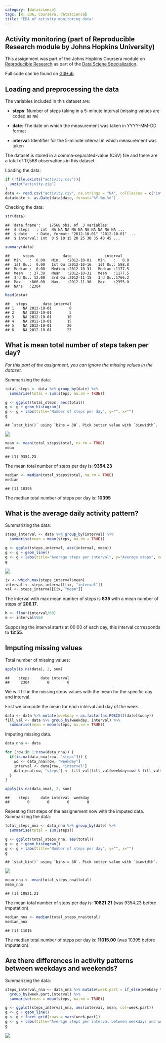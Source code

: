 ```yaml
---
category: [datascience]
tags: [R, EDA, Coursera, datascience]
title: "EDA of activity monitoring data"
---
```


## Activity monitoring (part of Reproducible Research module by Johns Hopkins University)

This assignment was part of the Johns Hopkins Coursera module on [Reproducible Research](https://www.coursera.org/learn/reproducible-research) as part of the [Data Sciene Specialization](https://www.coursera.org/specializations/jhu-data-science).

 <!--more-->

Full code can be found on [GitHub](https://github.com/bmaingret/coursera-data-science-jhu/tree/master/05-reproducible-research/01-week2-assignement).

## Loading and preprocessing the data

The variables included in this dataset are:

* **steps**: Number of steps taking in a 5-minute interval (missing
    values are coded as `NA`)

* **date**: The date on which the measurement was taken in YYYY-MM-DD
    format

* **interval**: Identifier for the 5-minute interval in which
    measurement was taken

The dataset is stored in a comma-separated-value (CSV) file and there
are a total of 17,568 observations in this
dataset.

Loading the data:

```r
if (!file.exists("activity.csv")){
  unzip("activity.zip")
}
data <- read.csv("activity.csv", na.strings = "NA", colClasses = c("integer", "character", "integer"))
data$date <- as.Date(data$date, format="%Y-%m-%d")
```

Checking the data:

```r
str(data)
```

```
## 'data.frame':	17568 obs. of  3 variables:
##  $ steps   : int  NA NA NA NA NA NA NA NA NA NA ...
##  $ date    : Date, format: "2012-10-01" "2012-10-01" ...
##  $ interval: int  0 5 10 15 20 25 30 35 40 45 ...
```

```r
summary(data)
```

```
##      steps             date               interval     
##  Min.   :  0.00   Min.   :2012-10-01   Min.   :   0.0  
##  1st Qu.:  0.00   1st Qu.:2012-10-16   1st Qu.: 588.8  
##  Median :  0.00   Median :2012-10-31   Median :1177.5  
##  Mean   : 37.38   Mean   :2012-10-31   Mean   :1177.5  
##  3rd Qu.: 12.00   3rd Qu.:2012-11-15   3rd Qu.:1766.2  
##  Max.   :806.00   Max.   :2012-11-30   Max.   :2355.0  
##  NA's   :2304
```

```r
head(data)
```

```
##   steps       date interval
## 1    NA 2012-10-01        0
## 2    NA 2012-10-01        5
## 3    NA 2012-10-01       10
## 4    NA 2012-10-01       15
## 5    NA 2012-10-01       20
## 6    NA 2012-10-01       25
```

## What is mean total number of steps taken per day?
*For this part of the assignment, you can ignore the missing values in the dataset.*

Summarizing the data:

```r
total_steps <- data %>% group_by(date) %>%
  summarise(total = sum(steps, na.rm = TRUE))
```

```r
g <- ggplot(total_steps, aes(total))
g <- g + geom_histogram()
g <- g + labs(title="Number of steps per day", y="", x="")
g
```

```
## `stat_bin()` using `bins = 30`. Pick better value with `binwidth`.
```

![](/assets/2019-10-23-Reproducible-Research_Activity-data/unnamed-chunk-4-1.png)<!-- -->


```r
mean <- mean(total_steps$total, na.rm = TRUE)
mean
```

```
## [1] 9354.23
```
The mean total number of steps per day is: **9354.23**


```r
median <- median(total_steps$total, na.rm = TRUE)
median
```

```
## [1] 10395
```
The median total number of steps per day is: **10395**

## What is the average daily activity pattern?

Summarizing the data:

```r
steps_interval <- data %>% group_by(interval) %>%
  summarise(mean = mean(steps, na.rm = TRUE))
```


```r
g <- ggplot(steps_interval, aes(interval, mean))
g <- g + geom_line()
g <- g + labs(title="Average steps per interval", y="Average steps", x="Interval")
g
```

![](/assets/2019-10-23-Reproducible-Research_Activity-data/unnamed-chunk-8-1.png)<!-- -->


```r
ix <- which.max(steps_interval$mean)
interval <- steps_interval[[ix, "interval"]]
val <- steps_interval[[ix, "mean"]]
```

The interval with max mean number of steps is **835** with a mean number of steps of **206.17**.

```r
h <- floor(interval/60)
m <- interval%%60
```

Supposing the interval starts at 00:00 of each day, this interval corresponds to **13:55**.

## Imputing missing values

Total number of missing values:

```r
apply(is.na(data), 2, sum)
```

```
##    steps     date interval 
##     2304        0        0
```

We will fill in the missing steps values with the mean for the specific day and interval.

First we compute the mean for each interval and day of the week.

```r
data <- data %>% mutate(weekday = as.factor(as.POSIXlt(date)$wday))
fill_val <- data %>% group_by(weekday, interval) %>%
  summarise(mean = mean(steps, na.rm = TRUE))
```

Imputing missing data.

```r
data_nna <- data

for (row in 1:nrow(data_nna)) {
  if(is.na(data_nna[row, "steps"])) {
    wd <- data_nna[row, "weekday"]
    interval <- data[row, "interval"]
    data_nna[row, "steps"] <- fill_val[fill_val$weekday==wd & fill_val$interval==interval, "mean"]
  }
}

apply(is.na(data_nna), 2, sum)
```

```
##    steps     date interval  weekday 
##        0        0        0        0
```

Repeating first steps of the assignement now with the imputed data.
Summarizing the data:

```r
total_steps_nna <- data_nna %>% group_by(date) %>%
  summarise(total = sum(steps))
```

```r
g <- ggplot(total_steps_nna, aes(total))
g <- g + geom_histogram()
g <- g + labs(title="Number of steps per day", y="", x="")
g
```

```
## `stat_bin()` using `bins = 30`. Pick better value with `binwidth`.
```

![](/assets/2019-10-23-Reproducible-Research_Activity-data/unnamed-chunk-15-1.png)<!-- -->


```r
mean_nna <- mean(total_steps_nna$total)
mean_nna
```

```
## [1] 10821.21
```
The mean total number of steps per day is: **10821.21** (was 9354.23 before imputation).


```r
median_nna <- median(total_steps_nna$total)
median_nna
```

```
## [1] 11015
```
The median total number of steps per day is: **11015.00** (was 10395 before imputation).

## Are there differences in activity patterns between weekdays and weekends?

Summarizing the data:

```r
steps_interval_nna <- data_nna %>% mutate(week.part = if_else(weekday %in% c(1,6), "weekend", "weekdays")) %>%
  group_by(week.part,interval) %>%
  summarise(mean = mean(steps, na.rm = TRUE))
```



```r
g <- ggplot(steps_interval_nna, aes(interval, mean, col=week.part))
g <- g + geom_line()
g <- g + facet_grid(rows = vars(week.part))
g <- g + labs(title="Average steps per interval between weekdays and week", y="Average steps", x="Interval")
g
```

![](/assets/2019-10-23-Reproducible-Research_Activity-data/unnamed-chunk-19-1.png)<!-- -->
